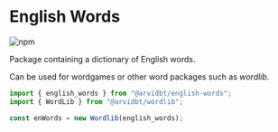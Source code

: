 # English Words

![npm](https://img.shields.io/npm/dt/%40arvidbt/english-words)

Package containing a dictionary of English words.

Can be used for wordgames or other word packages such as _wordlib_.

```javascript
import { english_words } from "@arvidbt/english-words";
import { WordLib } from "@arvidbt/wordlib";

const enWords = new Wordlib(english_words);
```
